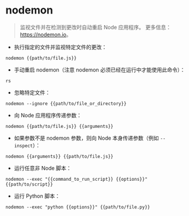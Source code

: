 # nodemon

> 监视文件并在检测到更改时自动重启 Node 应用程序。
> 更多信息：<https://nodemon.io>。

- 执行指定的文件并监视特定文件的更改：

`nodemon {{path/to/file.js}}`

- 手动重启 nodemon（注意 nodemon 必须已经在运行中才能使用此命令）：

`rs`

- 忽略特定文件：

`nodemon --ignore {{path/to/file_or_directory}}`

- 向 Node 应用程序传递参数：

`nodemon {{path/to/file.js}} {{arguments}}`

- 如果参数不是 nodemon 参数，则向 Node 本身传递参数（例如 `--inspect`）：

`nodemon {{arguments}} {{path/to/file.js}}`

- 运行任意非 Node 脚本：

`nodemon --exec "{{command_to_run_script}} {{options}}" {{path/to/script}}`

- 运行 Python 脚本：

`nodemon --exec "python {{options}}" {{path/to/file.py}}`